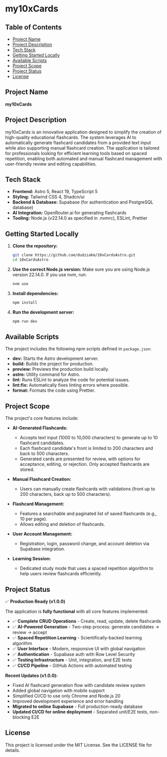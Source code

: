 # my10xCards

## Table of Contents

- [Project Name](#project-name)
- [Project Description](#project-description)
- [Tech Stack](#tech-stack)
- [Getting Started Locally](#getting-started-locally)
- [Available Scripts](#available-scripts)
- [Project Scope](#project-scope)
- [Project Status](#project-status)
- [License](#license)

## Project Name

**my10xCards**

## Project Description

my10xCards is an innovative application designed to simplify the creation of high-quality educational flashcards. The system leverages AI to automatically generate flashcard candidates from a provided text input while also supporting manual flashcard creation. The application is tailored for professionals looking for efficient learning tools based on spaced repetition, enabling both automated and manual flashcard management with user-friendly review and editing capabilities.

## Tech Stack

- **Frontend:** Astro 5, React 19, TypeScript 5
- **Styling:** Tailwind CSS 4, Shadcn/ui
- **Backend & Database:** Supabase (for authentication and PostgreSQL database)
- **AI Integration:** OpenRouter.ai for generating flashcards
- **Tooling:** Node.js (v22.14.0 as specified in .nvmrc), ESLint, Prettier

## Getting Started Locally

1. **Clone the repository:**

   ```bash
   git clone https://github.com/dudziakm/10xCardsAstro.git
   cd 10xCardsAstro
   ```

2. **Use the correct Node.js version:**
   Make sure you are using Node.js version 22.14.0. If you use nvm, run:

   ```bash
   nvm use
   ```

3. **Install dependencies:**

   ```bash
   npm install
   ```

4. **Run the development server:**
   ```bash
   npm run dev
   ```

## Available Scripts

The project includes the following npm scripts defined in `package.json`:

- **dev:** Starts the Astro development server.
- **build:** Builds the project for production.
- **preview:** Previews the production build locally.
- **astro:** Utility command for Astro.
- **lint:** Runs ESLint to analyze the code for potential issues.
- **lint:fix:** Automatically fixes linting errors where possible.
- **format:** Formats the code using Prettier.

## Project Scope

The project's core features include:

- **AI-Generated Flashcards:**

  - Accepts text input (1000 to 10,000 characters) to generate up to 10 flashcard candidates.
  - Each flashcard candidate's front is limited to 200 characters and back to 500 characters.
  - Generated cards are presented for review, with options for acceptance, editing, or rejection. Only accepted flashcards are stored.

- **Manual Flashcard Creation:**

  - Users can manually create flashcards with validations (front up to 200 characters, back up to 500 characters).

- **Flashcard Management:**

  - Features a searchable and paginated list of saved flashcards (e.g., 10 per page).
  - Allows editing and deletion of flashcards.

- **User Account Management:**

  - Registration, login, password change, and account deletion via Supabase integration.

- **Learning Session:**
  - Dedicated study mode that uses a spaced repetition algorithm to help users review flashcards efficiently.

## Project Status

✅ **Production Ready (v1.0.0)**

The application is **fully functional** with all core features implemented:

- ✅ **Complete CRUD Operations** - Create, read, update, delete flashcards
- ✅ **AI-Powered Generation** - Two-step process: generate candidates → review → accept
- ✅ **Spaced Repetition Learning** - Scientifically-backed learning algorithm
- ✅ **User Interface** - Modern, responsive UI with global navigation
- ✅ **Authentication** - Supabase auth with Row Level Security
- ✅ **Testing Infrastructure** - Unit, integration, and E2E tests
- ✅ **CI/CD Pipeline** - GitHub Actions with automated testing

**Recent Updates (v1.0.0):**

- Fixed AI flashcard generation flow with candidate review system
- Added global navigation with mobile support
- Simplified CI/CD to use only Chrome and Node.js 20
- Improved development experience and error handling
- **Migrated to online Supabase** - Full production-ready database
- **Updated CI/CD for online deployment** - Separated unit/E2E tests, non-blocking E2E

## License

This project is licensed under the MIT License. See the LICENSE file for details.
